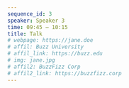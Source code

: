 ```yaml
---
sequence_id: 3
speaker: Speaker 3
time: 09:45 – 10:15
title: Talk
# webpage: https://jane.doe
# affil: Buzz University
# affil_link: https://buzz.edu
# img: jane.jpg
# affil2: BuzzFizz Corp
# affil2_link: https://buzzfizz.corp
---
```

